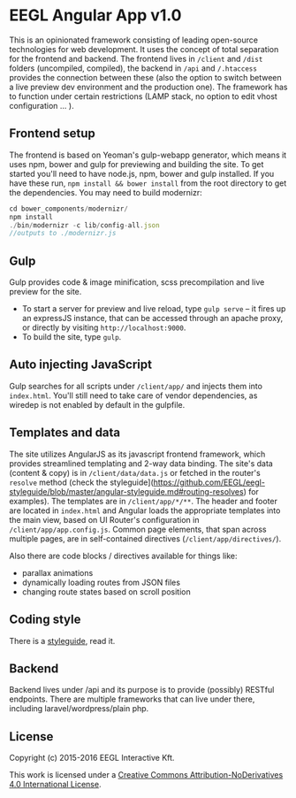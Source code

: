 # EEGL Angular App v1.0

This is an opinionated framework consisting of leading open-source technologies for web development. It uses the concept of total separation for the frontend and backend. The frontend lives in `/client` and `/dist` folders (uncompiled, compiled), the backend in `/api` and `/.htaccess` provides the connection between these (also the option to switch between a live preview dev environment and the production one). The framework has to function under certain restrictions (LAMP stack, no option to edit vhost configuration ... ).

## Frontend setup

The frontend is based on Yeoman's gulp-webapp generator, which means it uses npm, bower and gulp for previewing and building the site.
To get started you'll need to have node.js, npm, bower and gulp installed. If you have these run, `npm install && bower install` from the root directory to get the dependencies.
You may need to build modernizr:
```js
cd bower_components/modernizr/
npm install
./bin/modernizr -c lib/config-all.json
//outputs to ./modernizr.js
```

##  Gulp

Gulp provides code & image minification, scss precompilation and live preview for the site.
- To start a server for preview and live reload, type `gulp serve` – it fires up an expressJS instance, that can be accessed through an apache proxy, or directly by visiting `http://localhost:9000`.
- To build the site, type `gulp`.

## Auto injecting JavaScript

Gulp searches for all scripts under `/client/app/` and injects them into `index.html`. You'll still need to take care of vendor dependencies, as wiredep is not enabled by default in the gulpfile.

## Templates and data

The site utilizes AngularJS as its javascript frontend framework, which provides streamlined templating and 2-way data binding.
The site's data (content & copy) is in `/client/data/data.js` or fetched in the router's `resolve` method (check the styleguide](https://github.com/EEGL/eegl-styleguide/blob/master/angular-styleguide.md#routing-resolves) for examples). The templates are in `/client/app/*/**`. The header and footer are located in `index.html` and Angular loads the appropriate templates into the main view, based on UI Router's configuration in `/client/app/app.config.js`. Common page elements, that span across multiple pages, are in self-contained directives (`/client/app/directives/`).

Also there are code blocks / directives available for things like:
- parallax animations
- dynamically loading routes from JSON files
- changing route states based on scroll position

## Coding style

There is a [styleguide](https://github.com/EEGL/eegl-styleguide/blob/master/angular-styleguide.md), read it.

## Backend

Backend lives under /api and its purpose is to provide (possibly) RESTful endpoints.
There are multiple frameworks that can live under there, including laravel/wordpress/plain php.

## License

Copyright (c) 2015-2016 EEGL Interactive Kft.

This work is licensed under a [Creative Commons Attribution-NoDerivatives 4.0 International License](http://creativecommons.org/licenses/by-nd/4.0/).
